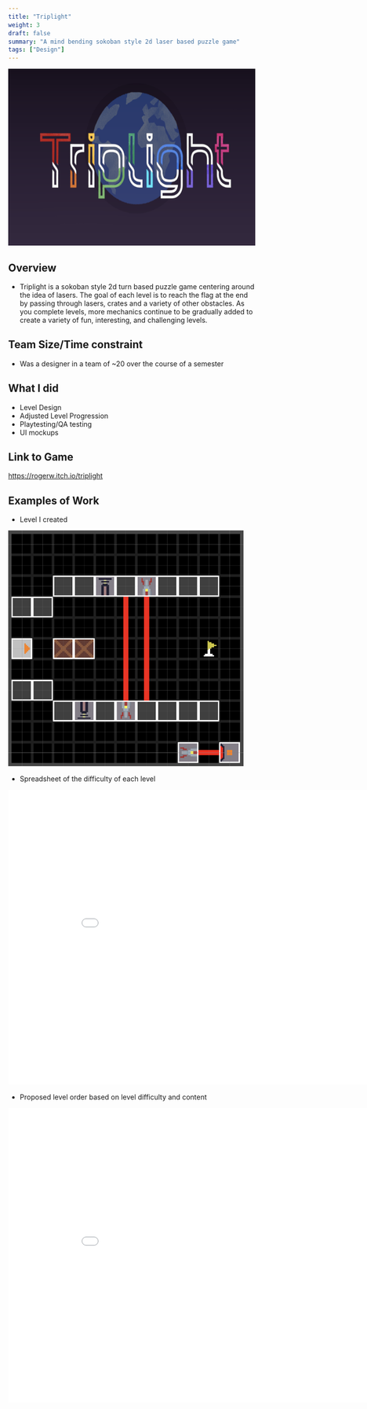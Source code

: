 ```yaml
---
title: "Triplight"
weight: 3
draft: false
summary: "A mind bending sokoban style 2d laser based puzzle game"
tags: ["Design"]
---
```


<p><img src="featured.png" width="640" height = "360"></p>

## Overview
- Triplight is a sokoban style 2d turn based puzzle game centering around the idea of lasers. The goal of each level is to reach the flag at the end by passing through lasers, crates and a variety of other obstacles. As you complete levels, more mechanics continue to be gradually added to create a variety of fun, interesting, and challenging levels.

## Team Size/Time constraint
- Was a designer in a team of ~20 over the course of a semester

## What I did
- Level Design
- Adjusted Level Progression
- Playtesting/QA testing
- UI mockups

## Link to Game

https://rogerw.itch.io/triplight

## Examples of Work

- Level I created
<p><img src="throwback.webp" width="480" height = "480"></p>

- Spreadsheet of the difficulty of each level
<embed src="Triplight Difficulty.pdf" type="application/pdf" width="900" height="600"/>

- Proposed level order based on level difficulty and content
<embed src="triplight level order.pdf" type="application/pdf" width="900" height="600"/>

